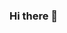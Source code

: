 ### Hi there 👋

<!--
**evan-boissonnot/evan-boissonnot** is a ✨ _special_ ✨ repository because its `README.md` (this file) appears on your GitHub profile.
-- >

Tombé dans le code étant tout petit, j'apprends du code, et le code se nourrit de mes apprentissages !
Curieux par nature : j'aime découvrir des nouvelles technologies, des nouveaux frameworks, patterns, ...

Et surtout, j'adore encore plus les transmettre ! 

# 🌱 Apprendre
Je suis en train de préparer toute une série de code, et d'articles autour du clean code, ddd, tdd, ...

# 🔭 Je travaille actuellement sur deux projets :
- Un outil de CV gamifié en ligne : créer un parcours gamifié de toute formation, et en sortir un CV gamifié
- Un jeu-vidéo avec Godot engine : La diagonale du poulpe

# 👯 Des collaborateurs recherché-e-s
Je développe, avec quatres collègues un projet de jeu-vidéo : la diagonale du poulpe : https://ladiagonaledupoulpe.fr/
> Nous recherchons des développeurs, développeuses C#, Godot, Unity, des sound designers, des community managers

# 📫 Pour me contacter : 
Via mon entreprise : DevToBeCurious (https://devtobecurious.com/) : contact@devtobecurious.com
Par mon mail perso : evan@boissonnot.fr

# ⚡ Du fun, du plaisir
Passioné de musique métal et de salsa ! :D
Danseur des musiques cubaines

Here are some ideas to get you started:

